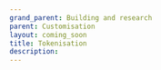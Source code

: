 ```yaml
---
grand_parent: Building and research
parent: Customisation
layout: coming_soon
title: Tokenisation
description:
---
```

